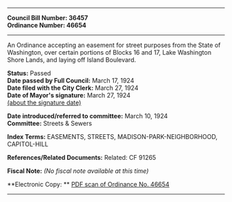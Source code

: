 * * * * *  
  
**Council Bill Number: [](#h0)[](#h2)36457**   
**Ordinance Number: 46654**  
  
* * * * *  
  
An Ordinance accepting an easement for street purposes from the State of Washington, over certain portions of Blocks 16 and 17, Lake Washington Shore Lands, and laying off Island Boulevard.  
  
**Status:** Passed   
**Date passed by Full Council:** March 17, 1924   
**Date filed with the City Clerk:** March 27, 1924   
**Date of Mayor's signature:** March 27, 1924   
[(about the signature date)](/~public/approvaldate.htm)   
  
  
**Date introduced/referred to committee:** March 10, 1924   
**Committee:** Streets & Sewers   
  
**Index Terms:** EASEMENTS, STREETS, MADISON-PARK-NEIGHBORHOOD, CAPITOL-HILL  
  
**References/Related Documents:** Related: CF 91265  
  
**Fiscal Note:** *(No fiscal note available at this time)*  
  
**Electronic Copy: ** [PDF scan of Ordinance No. 46654](/~archives/Ordinances/Ord_46654.pdf)  
  
* * * * *  
